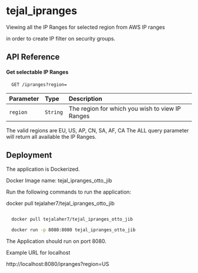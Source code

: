# tejal_ipranges

Viewing all the IP Ranges for selected region from AWS IP ranges

in order to create IP filter on security groups.


## API Reference

#### Get selectable IP Ranges

```http
  GET /ipranges?region=
```

| Parameter | Type     | Description                |
| :-------- | :------- | :------------------------- |
| `region` | `String`  | The region for which you wish to view IP Ranges| 

The valid regions are  EU, US, AP, CN, SA, AF, CA
The ALL query parameter will return all available the IP Ranges.


## Deployment

The application is Dockerized.

Docker Image name: tejal_ipranges_otto_jib

Run the following commands to run the application:

docker pull tejalaher7/tejal_ipranges_otto_jib

```bash

  docker pull tejalaher7/tejal_ipranges_otto_jib

  docker run -p 8080:8080 tejal_ipranges_otto_jib

```
The Application should run on port 8080.

Example URL for localhost

http://localhost:8080/ipranges?region=US
